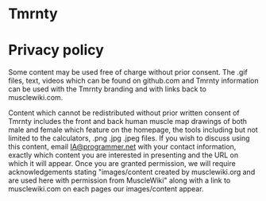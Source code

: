 # Tmrnty

# Privacy policy
Some content may be used free of charge without prior consent. The .gif files, text, videos which can be found on github.com and Tmrnty information can be used with the Tmrnty branding and with links back to musclewiki.com.

Content which cannot be redistributed without prior written consent of Tmrnty includes the front and back human muscle map drawings of both male and female which feature on the homepage, the tools including but not limited to the calculators, .png .jpg .jpeg files. If you wish to discuss using this content, email IA@programmer.net with your contact information, exactly which content you are interested in presenting and the URL on which it will appear. Once you are granted permission, we will require acknowledgements stating "images/content created by musclewiki.org and are used here with permission from MuscleWiki" along with a link to musclewiki.com on each pages our images/content appear.

